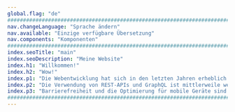 ```yaml
---
global.flag: "de"
################################################################################
nav.changeLanguage: "Sprache ändern"
nav.available: "Einzige verfügbare Übersetzung"
nav.components: "Komponenten"
################################################################################
index.seoTitle: "main"
index.seoDescription: "Meine Website"
index.h1: "Willkommen!"
index.h2: "Wow!"
index.p1: "Die Webentwicklung hat sich in den letzten Jahren erheblich weiterentwickelt. Technologien wie React, Angular und Vue.js ermöglichen die Erstellung dynamischer und effizienter Benutzeroberflächen. Darüber hinaus erleichtern Tools wie Astro und Next.js die Erstellung statischer Websites und Full-Stack-Anwendungen mit serverseitigem Rendering, was die Leistung und Benutzererfahrung verbessert."
index.p2: "Die Verwendung von REST-APIs und GraphQL ist mittlerweile weit verbreitet, um Frontend und Backend zu verbinden und eine effiziente und strukturierte Kommunikation zu ermöglichen. Entwickler setzen zunehmend auf JAMstack, um die Sicherheit und Skalierbarkeit ihrer Websites zu verbessern, indem sie das Frontend vom Backend trennen."
index.p3: "Barrierefreiheit und die Optimierung für mobile Geräte sind heute grundlegende Aspekte der Webentwicklung. Tools wie Lighthouse und PageSpeed Insights helfen, die Leistung zu messen und die Benutzererfahrung zu verbessern. Webentwicklung konzentriert sich nicht nur auf Funktionalität, sondern auch auf die Schaffung schneller und integrativer Erlebnisse."
################################################################################
---
```


